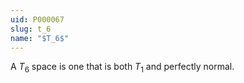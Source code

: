 ```yaml
---
uid: P000067
slug: t_6
name: "$T_6$"
---
```

A $T_6$ space is one that is both $T_1$ and perfectly normal.

